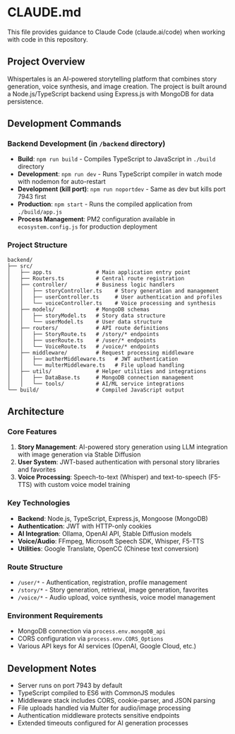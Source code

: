 # CLAUDE.md

This file provides guidance to Claude Code (claude.ai/code) when working with code in this repository.

## Project Overview

Whispertales is an AI-powered storytelling platform that combines story generation, voice synthesis, and image creation. The project is built around a Node.js/TypeScript backend using Express.js with MongoDB for data persistence.

## Development Commands

### Backend Development (in `/backend` directory)
- **Build**: `npm run build` - Compiles TypeScript to JavaScript in `./build` directory
- **Development**: `npm run dev` - Runs TypeScript compiler in watch mode with nodemon for auto-restart
- **Development (kill port)**: `npm run noportdev` - Same as dev but kills port 7943 first
- **Production**: `npm start` - Runs the compiled application from `./build/app.js`
- **Process Management**: PM2 configuration available in `ecosystem.config.js` for production deployment

### Project Structure
```
backend/
├── src/
│   ├── app.ts              # Main application entry point
│   ├── Routers.ts          # Central route registration
│   ├── controller/         # Business logic handlers
│   │   ├── storyController.ts    # Story generation and management
│   │   ├── userController.ts     # User authentication and profiles
│   │   └── voiceController.ts    # Voice processing and synthesis
│   ├── models/             # MongoDB schemas
│   │   ├── storyModel.ts   # Story data structure
│   │   └── userModel.ts    # User data structure
│   ├── routers/            # API route definitions
│   │   ├── StoryRoute.ts   # /story/* endpoints
│   │   ├── userRoute.ts    # /user/* endpoints
│   │   └── VoiceRoute.ts   # /voice/* endpoints
│   ├── middleware/         # Request processing middleware
│   │   ├── autherMiddleware.ts   # JWT authentication
│   │   └── multerMiddleware.ts   # File upload handling
│   ├── utils/              # Helper utilities and integrations
│   │   ├── DataBase.ts     # MongoDB connection management
│   │   └── tools/          # AI/ML service integrations
└── build/                  # Compiled JavaScript output
```

## Architecture

### Core Features
1. **Story Management**: AI-powered story generation using LLM integration with image generation via Stable Diffusion
2. **User System**: JWT-based authentication with personal story libraries and favorites
3. **Voice Processing**: Speech-to-text (Whisper) and text-to-speech (F5-TTS) with custom voice model training

### Key Technologies
- **Backend**: Node.js, TypeScript, Express.js, Mongoose (MongoDB)
- **Authentication**: JWT with HTTP-only cookies
- **AI Integration**: Ollama, OpenAI API, Stable Diffusion models
- **Voice/Audio**: FFmpeg, Microsoft Speech SDK, Whisper, F5-TTS
- **Utilities**: Google Translate, OpenCC (Chinese text conversion)

### Route Structure
- `/user/*` - Authentication, registration, profile management
- `/story/*` - Story generation, retrieval, image generation, favorites
- `/voice/*` - Audio upload, voice synthesis, voice model management

### Environment Requirements
- MongoDB connection via `process.env.mongoDB_api`
- CORS configuration via `process.env.CORS_Options`
- Various API keys for AI services (OpenAI, Google Cloud, etc.)

## Development Notes

- Server runs on port 7943 by default
- TypeScript compiled to ES6 with CommonJS modules
- Middleware stack includes CORS, cookie-parser, and JSON parsing
- File uploads handled via Multer for audio/image processing
- Authentication middleware protects sensitive endpoints
- Extended timeouts configured for AI generation processes